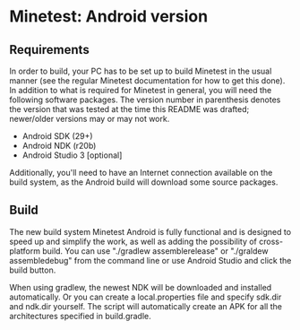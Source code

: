 Minetest: Android version
=========================

Requirements
------------

In order to build, your PC has to be set up to build Minetest in the usual
manner (see the regular Minetest documentation for how to get this done).
In addition to what is required for Minetest in general, you will need the
following software packages. The version number in parenthesis denotes the
version that was tested at the time this README was drafted; newer/older
versions may or may not work.

* Android SDK (29+)
* Android NDK (r20b)
* Android Studio 3 [optional]

Additionally, you'll need to have an Internet connection available on the
build system, as the Android build will download some source packages.

Build
-----

The new build system Minetest Android is fully functional and is designed to speed up and simplify the work, as well as adding the possibility of cross-platform build.
You can use "./gradlew assemblerelease" or "./graldew assembledebug" from the command line or use Android Studio and click the build button.

When using gradlew, the newest NDK will be downloaded and installed automatically. Or you can create a local.properties file and specify sdk.dir and ndk.dir yourself.
The script will automatically create an APK for all the architectures specified in build.gradle.
